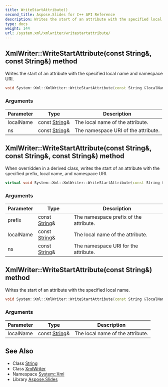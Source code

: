 ```yaml
---
title: WriteStartAttribute()
second_title: Aspose.Slides for C++ API Reference
description: Writes the start of an attribute with the specified local name and namespace URI.
type: docs
weight: 144
url: /system.xml/xmlwriter/writestartattribute/
---
```

## XmlWriter::WriteStartAttribute(const String\&, const String\&) method


Writes the start of an attribute with the specified local name and namespace URI.

```cpp
void System::Xml::XmlWriter::WriteStartAttribute(const String &localName, const String &ns)
```


### Arguments

| Parameter | Type | Description |
| --- | --- | --- |
| localName | const [String](../../../system/string/)\& | The local name of the attribute. |
| ns | const [String](../../../system/string/)\& | The namespace URI of the attribute. |

## XmlWriter::WriteStartAttribute(const String\&, const String\&, const String\&) method


When overridden in a derived class, writes the start of an attribute with the specified prefix, local name, and namespace URI.

```cpp
virtual void System::Xml::XmlWriter::WriteStartAttribute(const String &prefix, const String &localName, const String &ns)=0
```


### Arguments

| Parameter | Type | Description |
| --- | --- | --- |
| prefix | const [String](../../../system/string/)\& | The namespace prefix of the attribute. |
| localName | const [String](../../../system/string/)\& | The local name of the attribute. |
| ns | const [String](../../../system/string/)\& | The namespace URI for the attribute. |

## XmlWriter::WriteStartAttribute(const String\&) method


Writes the start of an attribute with the specified local name.

```cpp
void System::Xml::XmlWriter::WriteStartAttribute(const String &localName)
```


### Arguments

| Parameter | Type | Description |
| --- | --- | --- |
| localName | const [String](../../../system/string/)\& | The local name of the attribute. |

## See Also

* Class [String](../../../system/string/)
* Class [XmlWriter](../)
* Namespace [System::Xml](../../)
* Library [Aspose.Slides](../../../)